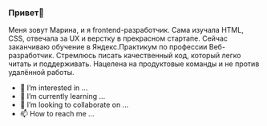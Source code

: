 ### Привет👋 ###

Меня зовут Марина, и я frontend-разработчик. Сама изучала HTML, CSS, отвечала за UX и верстку в прекрасном стартапе. Сейчас заканчиваю обучение в Яндекс.Практикум по профессии Веб-разработчик. Стремлюсь писать качественный код, который легко читать и поддерживать. Нацелена на продуктовые команды и не против удалённой работы.

- 👀 I’m interested in ...
- 🌱 I’m currently learning ...
- 💞️ I’m looking to collaborate on ...
- 📫 How to reach me ...


